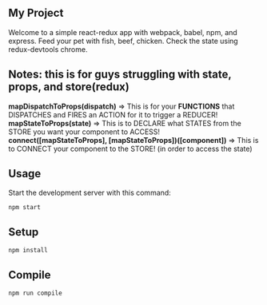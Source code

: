 My Project
---
 
Welcome to a simple react-redux app with webpack, babel, npm, and express.
Feed your pet with fish, beef, chicken. Check the state using redux-devtools chrome.

Notes: 
this is for guys struggling with state, props, and store(redux)
---

**mapDispatchToProps(dispatch)** => This is for your **FUNCTIONS** that DISPATCHES and FIRES an ACTION for it to trigger a REDUCER!
**mapStateToProps(state)** => This is to DECLARE what STATES from the STORE you want your component to ACCESS!
**connect([mapStateToProps], [mapStateToProps])([component])** => This is to CONNECT your component to the STORE! (in order to access the state)
 
 
Usage
---
 
Start the development server with this command:
 
```
npm start
```
 
 
 
Setup
---
 
```
npm install
```

 
 
 
Compile
---
 
```
npm run compile
```
